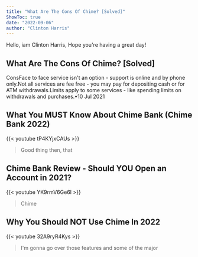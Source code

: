 ```yaml
---
title: "What Are The Cons Of Chime? [Solved]"
ShowToc: true 
date: "2022-09-06"
author: "Clinton Harris" 
---
```


Hello, iam Clinton Harris, Hope you're having a great day!
## What Are The Cons Of Chime? [Solved]
ConsFace to face service isn't an option - support is online and by phone only.Not all services are fee free - you may pay for depositing cash or for ATM withdrawals.Limits apply to some services - like spending limits on withdrawals and purchases.•10 Jul 2021

## What You MUST Know About Chime Bank (Chime Bank 2022)
{{< youtube tP4KYjxCAUs >}}
>Good thing then, that 

## Chime Bank Review - Should YOU Open an Account in 2021?
{{< youtube YK9rmV6Ge6I >}}
>Chime

## Why You Should NOT Use Chime In 2022
{{< youtube 32A9ryR4Kys >}}
>I'm gonna go over those features and some of the major 

